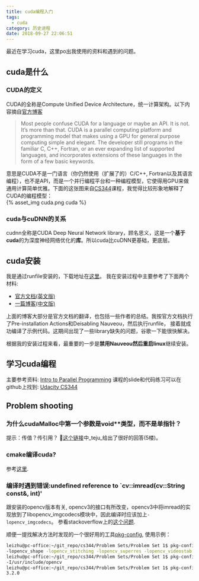 ```yaml
---
title: cuda编程入门
tags:
  - cuda
category: 历史进程
date: 2018-09-27 22:06:51
---
```



最近在学习cuda，这里po出我使用的资料和遇到的问题。
<!--More-->
## cuda是什么

### CUDA的定义
CUDA的全称是Compute Unified Device Architecture，统一计算架构。以下内容摘自[官方博客](https://blogs.nvidia.com/blog/2012/09/10/what-is-cuda-2/)
>Most people confuse CUDA for a language or maybe an API. It is not.  
>It’s more than that. CUDA is a parallel computing platform and programming model that makes using a GPU for general purpose computing simple and elegant. The developer still programs in the familiar C, C++, Fortran, or an ever expanding list of supported languages, and incorporates extensions of these languages in the form of a few basic keywords.  

意思是CUDA不是一门语言（你仍然使用（扩展了的）C/C++, Fortran以及其语言编程），也不是API，而是一个并行编程平台和一种编程模型，它使得用GPU来做通用计算简单优雅。下面的这张图来自[CS344](https://www.youtube.com/watch?v=F620ommtjqk&list=PLAwxTw4SYaPnFKojVQrmyOGFCqHTxfdv2)课程，我觉得比较形象地解释了CUDA的编程模型：  
{% asset_img cuda.png cuda %}

### cuda与cuDNN的关系
cudnn全称是CUDA Deep Neural Network library，顾名思义，这是一个**基于cuda**的为深度神经网络优化的**库**。所以cuda比cuDNN更基础，更底层。

## cuda安装
我是通过runfile安装的，下载地址在[这里](https://developer.nvidia.com/cuda-downloads)。
我在安装过程中主要参考了下面两个材料:
* [官方文档(英文版)](https://docs.nvidia.com/cuda/cuda-installation-guide-linux/index.html#runfile-nouveau)
* [一篇博客(中文版)](https://blog.csdn.net/QLULIBIN/article/details/78714596)

上面的博客大部分是官方文档的翻译，也包括一些作者的总结。我按官方文档执行了Pre-installation Actions和Deisabling Nauveou，然后执行runfile， 接着就成功编译了示例代码。这期间出现了一些library缺失的问题，谷歌一下能很快解决。

根据我的安装过程来看，最重要的一步是**禁用Nauveou然后重启linux**继续安装。

## 学习cuda编程
主要参考资料: [Intro to Parallel Programming](https://www.youtube.com/watch?v=F620ommtjqk&list=PLAwxTw4SYaPnFKojVQrmyOGFCqHTxfdv2)
课程的slide和代码练习可以在github上找到: [Udacity CS344](https://github.com/udacity/cs344)

## Problem shooting
### 为什么cudaMalloc中第一个参数是void**类型，而不是单指针？
提示：传值？传引用？
[这个链接](https://devtalk.nvidia.com/default/topic/418460/-void-amp-d-why-two-/)中_teju_给出了很好的回答(5楼)。

### cmake编译cuda?
参考[这里](https://www.cnblogs.com/haiyang21/p/7788063.html).

### 编译时遇到错误:undefined reference to `cv::imread(cv::String const&, int)'
跟安装的opencv版本有关, opencv3的接口有所改变，opencv3中将imread的实现放到了libopencv_imgcodecs模块中，因此编译时应该加上`-lopencv_imgcodecs`。
参看stackoverflow上的[这个问题](https://stackoverflow.com/questions/34497099/opencv-undefined-reference-to-imread).


顺便一提找解决方法时发现的一个很好用的工具[pkg-config](https://zh.wikipedia.org/wiki/Pkg-config), 使用示例：

```bash
leizhu@pc-office:~/git_repo/cs344/Problem Sets/Problem Set 1$ pkg-config --libs opencv
-lopencv_shape -lopencv_stitching -lopencv_superres -lopencv_videostab -lopencv_aruco -lopencv_bgsegm -lopencv_bioinspired -lopencv_ccalib -lopencv_datasets -lopencv_dpm -lopencv_face -lopencv_freetype -lopencv_fuzzy -lopencv_hdf -lopencv_line_descriptor -lopencv_optflow -lopencv_video -lopencv_plot -lopencv_reg -lopencv_saliency -lopencv_stereo -lopencv_structured_light -lopencv_phase_unwrapping -lopencv_rgbd -lopencv_viz -lopencv_surface_matching -lopencv_text -lopencv_ximgproc -lopencv_calib3d -lopencv_features2d -lopencv_flann -lopencv_xobjdetect -lopencv_objdetect -lopencv_ml -lopencv_xphoto -lopencv_highgui -lopencv_videoio -lopencv_imgcodecs -lopencv_photo -lopencv_imgproc -lopencv_core
leizhu@pc-office:~/git_repo/cs344/Problem Sets/Problem Set 1$ pkg-config --cflags opencv
-I/usr/include/opencv
leizhu@pc-office:~/git_repo/cs344/Problem Sets/Problem Set 1$ pkg-config --modversion opencv
3.2.0
```
